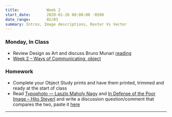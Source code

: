 ```yaml
---
title:            Week 2
start_date:       2020-01-26 00:00:00 -0500
date_range:       02/03
summary: Intros, Image descriptions, Raster Vs Vector
---
```


### Monday, In Class

- Review Design as Art and discuss Bruno Munari [reading](https://paper.dropbox.com/doc/1b-Reading-Discussion-Question-Week-1--AtIdLY39~jYpJ7DookpEa__AAQ-2HgnCUMljY7IYcVizsZT3)
- [Week 2 – Ways of Communicating, object ](https://paper.dropbox.com/doc/Week-2-Ways-of-Communicating--AtmsCiQs4ncRjm~qsuwcrMW0AQ-jOaTiNMyvoizDMd8yhKAK)


### Homework

- Complete your Object Study prints and have them printed, trimmed and ready at the start of class
- Read [Typophoto — Laszlo Maholy Nagy](https://ci.labud.nyc/assets/readings/moholy-nagy-laszlo-typophoto.pdf) and [In Defense of the Poor Image – Hito Steyerl](https://www.e-flux.com/journal/10/61362/in-defense-of-the-poor-image/) and write a discussion question/comment that compares the two, paste it [here](https://paper.dropbox.com/doc/Week-3-Discussion-Questions-and-Comments--Atk5XmV~hDU0Jo7HiUyuv8hgAQ-hBw8fOmMyCkoDJ7xywM1t)

---
